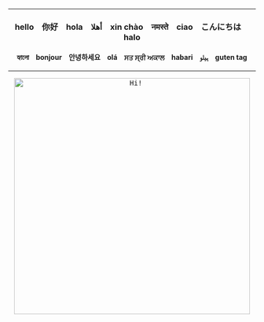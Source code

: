 
<div align="center">
<!---
  <hr>

  <kbd>
    <img src="https://pdxopen.tech/wp-content/uploads/2020/10/hello_world.gif" alt="Hello World" style="width: 300px;"/>
  </kbd>
-->  
  <hr>

  ### hello&emsp;你好&emsp;hola&emsp;أهلا&emsp;xin chào&emsp;नमस्ते&emsp;ciao&emsp;こんにちは&emsp;halo
  #### হ্যালো&emsp;bonjour&emsp;안녕하세요&emsp;olá&emsp;ਸਤ ਸ੍ਰੀ ਅਕਾਲ&emsp;habari&emsp;ہیلو&emsp;guten tag 

  <hr>

  <kbd>
    <a href="https://www.mapcrunch.com/">
      <img src="https://media.giphy.com/media/l49JUvg7XunM0Usve/giphy.gif" alt="Hi!" style="width: 480px;"/>
    </a>
  </kbd>

</div>

